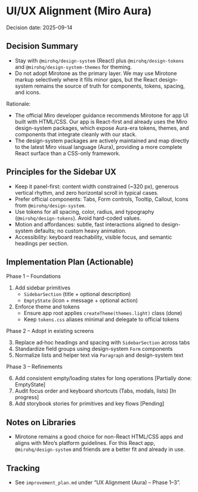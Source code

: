 # UI/UX Alignment (Miro Aura)

Decision date: 2025-09-14

## Decision Summary

- Stay with `@mirohq/design-system` (React) plus `@mirohq/design-tokens` and `@mirohq/design-system-themes` for theming.
- Do not adopt Mirotone as the primary layer. We may use Mirotone markup selectively where it fills minor gaps, but the React design-system remains the source of truth for components, tokens, spacing, and icons.

Rationale:

- The official Miro developer guidance recommends Mirotone for app UI built with HTML/CSS. Our app is React-first and already uses the Miro design-system packages, which expose Aura-era tokens, themes, and components that integrate cleanly with our stack.
- The design-system packages are actively maintained and map directly to the latest Miro visual language (Aura), providing a more complete React surface than a CSS-only framework.

## Principles for the Sidebar UX

- Keep it panel-first: content width constrained (~320 px), generous vertical rhythm, and zero horizontal scroll in typical cases.
- Prefer official components: Tabs, Form controls, Tooltip, Callout, Icons from `@mirohq/design-system`.
- Use tokens for all spacing, color, radius, and typography (`@mirohq/design-tokens`). Avoid hard-coded values.
- Motion and affordances: subtle, fast interactions aligned to design-system defaults; no custom heavy animation.
- Accessibility: keyboard reachability, visible focus, and semantic headings per section.

## Implementation Plan (Actionable)

Phase 1 – Foundations

1. Add sidebar primitives
    - `SidebarSection` (title + optional description)
    - `EmptyState` (icon + message + optional action)
2. Enforce theme and tokens
    - Ensure app root applies `createTheme(themes.light)` class (done)
    - Keep `tokens.css` aliases minimal and delegate to official tokens

Phase 2 – Adopt in existing screens

3. Replace ad‑hoc headings and spacing with `SidebarSection` across tabs
4. Standardize field groups using design-system `Form` components
5. Normalize lists and helper text via `Paragraph` and design-system text

Phase 3 – Refinements

6. Add consistent empty/loading states for long operations [Partially done: EmptyState]
7. Audit focus order and keyboard shortcuts (Tabs, modals, lists) [In progress]
8. Add storybook stories for primitives and key flows [Pending]

## Notes on Libraries

- Mirotone remains a good choice for non-React HTML/CSS apps and aligns with Miro’s platform guidelines. For this React app, `@mirohq/design-system` and friends are a better fit and already in use.

## Tracking

- See `improvement_plan.md` under “UX Alignment (Aura) – Phase 1–3”.
